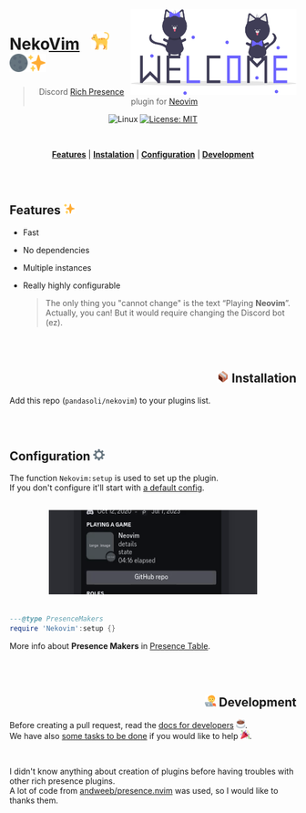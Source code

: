 <img height=150 align='right' src='./docs/undraw_welcome_cats_thqn.svg'/>

# Neko[Vim](https://vim.org) &nbsp; <img width=32 src='https://raw.githubusercontent.com/pandasoli/twemojis/master/1f408.svg'/> <img width=32 src='https://raw.githubusercontent.com/pandasoli/twemojis/master/1f311.svg'/><img width=32 src='https://raw.githubusercontent.com/pandasoli/twemojis/master/2728.svg'/>

<div align='center'>

  > Discord [Rich Presence](https://discord.com/rich-presence) plugin for [Neovim](https://neovim.io)

  ![Linux](https://img.shields.io/badge/Linux-%23.svg?logo=linux&color=FCC624&logoColor=black)
  [![License: MIT](https://img.shields.io/badge/License-MIT-yellow.svg)](https://opensource.org/licenses/MIT)

  <br/>

  [**Features**](#features-) | [**Instalation**](#-installation) |
  [**Configuration**](#configuration-) | [**Development**](#-development)
</div>
<br/>
<br/>

## Features <img width=20 src='https://raw.githubusercontent.com/pandasoli/twemojis/master/2728.svg'/>

- Fast
- No dependencies
- Multiple instances
- Really highly configurable

  > The only thing you "cannot change" is the text “Playing **Neovim**”.  
  > Actually, you can! But it would require changing the Discord bot (ez).

<br/>
<br/>
<div align='right'>

  ## <img width=20 src='https://raw.githubusercontent.com/pandasoli/twemojis/master/1f4e6.svg'/> Installation
</div>

Add this repo (`pandasoli/nekovim`) to your plugins list.

<br/>
<br/>

## Configuration <img width=20 src='https://raw.githubusercontent.com/pandasoli/twemojis/master/2699.svg'/>
The function `Nekovim:setup` is used to set up the plugin.  
If you don't configure it'll start with [a default config](./lua/default_makers/init.lua).

<br/>
<div align='center'>
  <img src='./docs/preview.gif'/>
</div>
<br/>

```lua
---@type PresenceMakers
require 'Nekovim':setup {}
```

More info about **Presence Makers** in [Presence Table](./docs/presence_table.md).

<br/>
<br/>
<div align='right'>

  ## <img width=20 src='https://raw.githubusercontent.com/pandasoli/twemojis/master/1f9d1-200d-1f4bb.svg'/> Development
</div>

Before creating a pull request, read the [docs for developers](./DEVELOPMENT.md) <img width=16 src='https://raw.githubusercontent.com/pandasoli/twemojis/master/2615.svg'/>.  
We have also [some tasks to be done](./docs/todo.md) if you would like to help <img width=16 src='https://raw.githubusercontent.com/pandasoli/twemojis/master/1f389.svg'/>.

<br/>

I didn't know anything about creation of plugins before having troubles with other rich presence plugins.  
A lot of code from [andweeb/presence.nvim](https://github.com/andweeb/presence.nvim) was used, so I would like to thanks them.

